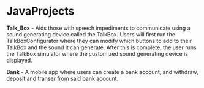 # JavaProjects

**Talk_Box** - Aids those with speech impediments to communicate using a sound generating device called the TalkBox. Users will first run the TalkBoxConfigurator where they can modify which buttons to add to their TalkBox and the sound it can generate. After this is complete, the user runs the TalkBox simulator where the customized sound generating device is displayed.

**Bank** - A mobile app where users can create a bank account, and withdraw, deposit and transer from said bank account.
